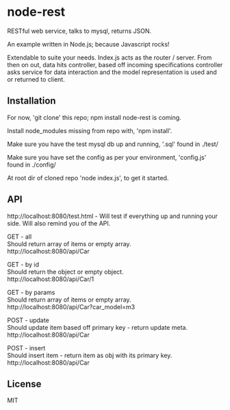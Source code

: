 # node-rest

  RESTful web service, talks to mysql, returns JSON.

  An example written in Node.js; because Javascript rocks!

  Extendable to suite your needs. Index.js acts as the router / server. From then on out, data hits controller, based off incoming specifications controller asks service for data interaction and the model representation is used and or returned to client.
  
## Installation

  For now, 'git clone' this repo; npm install node-rest is coming.
  
  Install node_modules missing from repo with, 'npm install'.
  
  Make sure you have the test mysql db up and running, '.sql' found in ./test/
  
  Make sure you have set the config as per your environment, 'config.js' found in ./config/
  
  At root dir of cloned repo 'node index.js', to get it started.

## API

  http://localhost:8080/test.html - Will test if everything up and running your side. Will also remind you of the API.
  
  GET - all<br/>
  Should return array of items or empty array.<br/>
  http://localhost:8080/api/Car
  
  GET - by id<br/>
  Should return the object or empty object.<br/>
  http://localhost:8080/api/Car/1
  
  GET - by params<br/>
  Should return array of items or empty array.<br/>
  http://localhost:8080/api/Car?car_model=m3
  
  POST - update<br/>
  Should update item based off primary key - return update meta.<br/>
  http://localhost:8080/api/Car
  
  POST - insert<br/>
  Should insert item - return item as obj with its primary key.<br/>
  http://localhost:8080/api/Car

  
## License

  MIT

